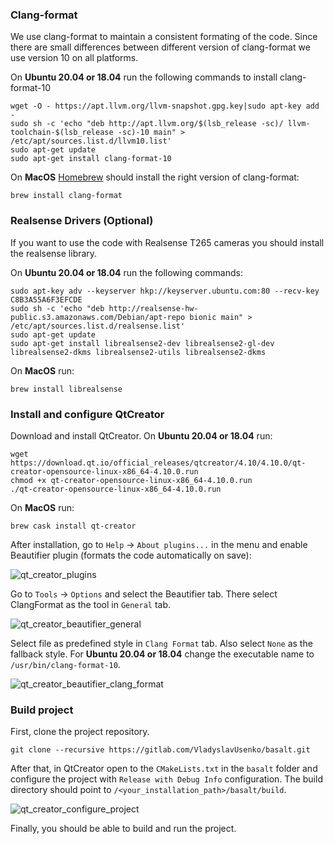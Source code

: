

### Clang-format
We use clang-format to maintain a consistent formating of the code. Since there are small differences between different version of clang-format we use version 10 on all platforms.

On **Ubuntu 20.04 or 18.04** run the following commands to install clang-format-10
```
wget -O - https://apt.llvm.org/llvm-snapshot.gpg.key|sudo apt-key add -
sudo sh -c 'echo "deb http://apt.llvm.org/$(lsb_release -sc)/ llvm-toolchain-$(lsb_release -sc)-10 main" > /etc/apt/sources.list.d/llvm10.list'
sudo apt-get update
sudo apt-get install clang-format-10
```

On **MacOS** [Homebrew](https://brew.sh/) should install the right version of clang-format:
```
brew install clang-format
```

### Realsense Drivers (Optional)
If you want to use the code with Realsense T265 cameras you should install the realsense library.

On **Ubuntu 20.04 or 18.04** run the following commands:
```
sudo apt-key adv --keyserver hkp://keyserver.ubuntu.com:80 --recv-key C8B3A55A6F3EFCDE
sudo sh -c 'echo "deb http://realsense-hw-public.s3.amazonaws.com/Debian/apt-repo bionic main" > /etc/apt/sources.list.d/realsense.list'
sudo apt-get update
sudo apt-get install librealsense2-dev librealsense2-gl-dev librealsense2-dkms librealsense2-utils librealsense2-dkms
```

On **MacOS** run:
```
brew install librealsense
```

### Install and configure QtCreator
Download and install QtCreator. On **Ubuntu 20.04 or 18.04** run:
```
wget https://download.qt.io/official_releases/qtcreator/4.10/4.10.0/qt-creator-opensource-linux-x86_64-4.10.0.run
chmod +x qt-creator-opensource-linux-x86_64-4.10.0.run
./qt-creator-opensource-linux-x86_64-4.10.0.run
```

On **MacOS** run:
```
brew cask install qt-creator
```

After installation, go to `Help` -> `About plugins...` in the menu and enable Beautifier plugin (formats the code automatically on save):

![qt_creator_plugins](/doc/img/qt_creator_plugins.png)

Go to `Tools` -> `Options` and select the Beautifier tab. There select ClangFormat as the tool in `General` tab.

![qt_creator_beautifier_general](/doc/img/qt_creator_beautifier_general.png)

Select file as predefined style in `Clang Format` tab. Also select `None` as the fallback style. For **Ubuntu 20.04 or 18.04** change the executable name to `/usr/bin/clang-format-10`.

![qt_creator_beautifier_clang_format](/doc/img/qt_creator_beautifier_clang_format.png)

### Build project
First, clone the project repository.
```
git clone --recursive https://gitlab.com/VladyslavUsenko/basalt.git
```

After that, in QtCreator open to the `CMakeLists.txt` in the `basalt` folder and configure the project with `Release with Debug Info` configuration. The build directory should point to `/<your_installation_path>/basalt/build`.

![qt_creator_configure_project](/doc/img/qt_creator_configure_project.png)

Finally, you should be able to build and run the project.

